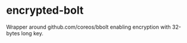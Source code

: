 # encrypted-bolt
Wrapper around github.com/coreos/bbolt enabling encryption with 32-bytes long key. 
